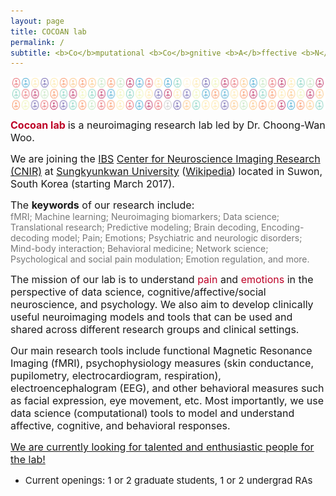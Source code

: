 ```yaml
---
layout: page
title: COCOAN lab
permalink: /
subtitle: <b>Co</b>mputational <b>Co</b>gnitive <b>A</b>ffective <b>N</b>euroscience Laboratory
---
```


<img src="img/feature3.png" width="820" align="center"/>

<b><span style="font-size: 16px !important; color: #BD0026;">Cocoan lab</span></b> <span style="font-size: 16px !important;"> is a neuroimaging research lab led by Dr. Choong-Wan Woo.</span>  

<span style="font-size: 16px !important;">We are joining the <a href="https://www.ibs.re.kr">IBS</a> <a href="http://cnir.ibs.re.kr/html/cnir_en/">Center for Neuroscience Imaging Research (CNIR)</a> at <a href="http://www.skku.edu/eng_home/index.jsp">Sungkyunkwan University</a> (<a href="https://en.wikipedia.org/wiki/Sungkyunkwan_University">Wikipedia</a>) located in Suwon, South Korea (starting March 2017).</span> 

<span style="font-size: 16px !important;">The **keywords** of our research include:</span>  
<span style="font-size: 14px !important;color: #777;">fMRI; Machine learning; Neuroimaging biomarkers; Data science; Translational research; Predictive modeling; Brain decoding, Encoding-decoding model; Pain; Emotions; Psychiatric and neurologic disorders; Mind-body interaction; Behavioral medicine; Network science; Psychological and social pain modulation; Emotion regulation, and more.</span>

<span style="font-size: 16px !important;">The mission of our lab is to understand <span style="color: #BD0026;">pain</span> and <span style="color: #BD0026;">emotions</span> in the perspective of data science, cognitive/affective/social neuroscience, and psychology. We also aim to develop clinically useful neuroimaging models and tools that can be used and shared across different research groups and clinical settings.</span> 

<span style="font-size: 16px !important;">Our main research tools include functional Magnetic Resonance Imaging (fMRI), psychophysiology measures (skin conductance, pupilometry, electrocardiogram, respiration), electroencephalogram (EEG), and other behavioral measures such as facial expression, eye movement, etc. Most importantly, we use data science (computational) tools to model and understand affective, cognitive, and behavioral responses.</span>  

<span style="font-size: 16px !important;">[We are currently looking for talented and enthusiastic people for the lab!](/jobs/)</span>

- <span style="font-size: 15px !important;">Current openings: 1 or 2 graduate students, 1 or 2 undergrad RAs</span>